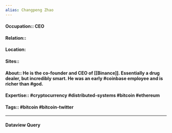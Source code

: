 ```yaml
---
alias: Changpeng Zhao
---
```


#### Occupation:: CEO
#### Relation::
#### Location:
#### Sites::
#### About:: He is the co-founder and CEO of [[Binance]].  Essentially a drug dealer, but incredibly smart. He was an early #coinbase employee and is richer than #god.
#### Expertise:: #cryptocurrency #distributed-systems #bitcoin #ethereum 
#### Tags:: #bitcoin #bitcoin-twitter 

---
#### Dataview Query
```dataview
```
